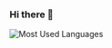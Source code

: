 ### Hi there 👋
![Most Used Languages](https://github-readme-stats.vercel.app/api/top-langs/?username=ahmdyasser&theme=ayu-mirage&layout=compact)
<!--
**ahmdyasser/ahmdyasser** is a ✨ _special_ ✨ repository because its `README.md` (this file) appears on your GitHub profile.

Here are some ideas to get you started:

- 🔭 I’m currently working on ...
- 🌱 I’m currently learning ...
- 👯 I’m looking to collaborate on ...
- 🤔 I’m looking for help with ...
- 💬 Ask me about ...
- 📫 How to reach me: ...
- 😄 Pronouns: ...
- ⚡ Fun fact: ...
-->
